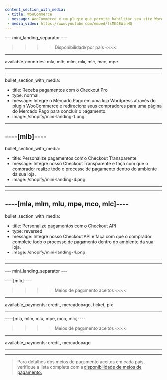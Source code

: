 ```yaml
---
content_section_with_media: 
 - title: WooCommerce
 - message: WooCommerce é um plugin que permite habilitar seu site WordPress para funcionar como uma loja virtual com a tranquilidade de oferecer aos compradores a possibilidade de efetuar pagamentos usando o Mercado Pago.
 - media_video: https://www.youtube.com/embed/fsMK4EWlnHQ
---
```


--- mini_landing_separator ---

>>>> Disponibilidade por país <<<<
---
available_countries: mla, mlb, mlm, mlu, mlc, mco, mpe

---

---
bullet_section_with_media: 
 - title: Receba pagamentos com o Checkout Pro
 - type: normal
 - message: Integre o Mercado Pago em uma loja Wordpress através do plugin WooCommerce e redirecione seus compradores para uma página do Mercado Pago para concluir o pagamento.
 - image: /shopify/mini-landing-1.png
---

----[mlb]----
---
bullet_section_with_media: 
 - title: Personalize pagamentos com o Checkout Transparente
 - message: Integre nosso Checkout Transparente e faça com que o comprador realize todo o processo de pagamento dentro do ambiente da sua loja.
 - image: /shopify/mini-landing-4.png
---
------------

----[mla, mlm, mlu, mpe, mco, mlc]----
---
bullet_section_with_media: 
 - title: Personalize pagamentos com o Checkout API
 - type: reversed
 - message: Integre nosso Checkout API e faça com que o comprador complete todo o processo de pagamento dentro do ambiente da sua loja.
 - image: /shopify/mini-landing-4.png
---
------------


--- mini_landing_separator ---

----[mlb]----

>>>> Meios de pagamento aceitos <<<<
---
available_payments: credit, mercadopago, ticket, pix

------------

----[mla, mlm, mlu, mpe, mco, mlc]----

>>>> Meios de pagamento aceitos <<<<
---
available_payments: credit, mercadopago

------------

---

> Para detalhes dos meios de pagamento aceitos em cada país, verifique a lista completa com a [disponibilidade de meios de pagamento.](/developers/pt/docs/sales-processing/payment-methods)